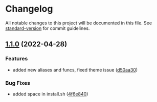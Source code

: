 # Changelog

All notable changes to this project will be documented in this file. See [standard-version](https://github.com/conventional-changelog/standard-version) for commit guidelines.

## [1.1.0](https://github.com/0NotApplicable0/.dotfiles/compare/v1.0.1...v1.1.0) (2022-04-28)


### Features

* added new aliases and funcs, fixed theme issue ([d50aa30](https://github.com/0NotApplicable0/.dotfiles/commit/d50aa302f20ced03d296f3cf4b324330220f48b2))


### Bug Fixes

* added space in install.sh ([4f6e840](https://github.com/0NotApplicable0/.dotfiles/commit/4f6e84068084a6b5ed4f82db1aba570be81e3420))
